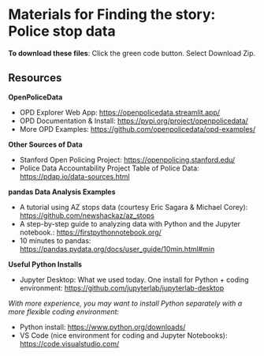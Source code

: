 # Materials for Finding the story: Police stop data

**To download these files**: Click the green code button. Select Download Zip.

## Resources
**OpenPoliceData**
- OPD Explorer Web App: https://openpolicedata.streamlit.app/
- OPD Documentation & Install: https://pypi.org/project/openpolicedata/
- More OPD Examples: https://github.com/openpolicedata/opd-examples/

**Other Sources of Data**
- Stanford Open Policing Project: https://openpolicing.stanford.edu/
- Police Data Accountability Project Table of Police Data: https://pdap.io/data-sources.html

**pandas Data Analysis Examples**
- A tutorial using AZ stops data (courtesy Eric Sagara & Michael Corey): https://github.com/newshackaz/az_stops
- A step-by-step guide to analyzing data with Python and the Jupyter notebook.: https://firstpythonnotebook.org/
- 10 minutes to pandas: https://pandas.pydata.org/docs/user_guide/10min.html#min

**Useful Python Installs**
- Jupyter Desktop: What we used today. One install for Python + coding environment: https://github.com/jupyterlab/jupyterlab-desktop

*With more experience, you may want to install Python separately with a more flexible coding environment:*
- Python install: https://www.python.org/downloads/
- VS Code (nice environment for coding and Jupyter Notebooks): https://code.visualstudio.com/
